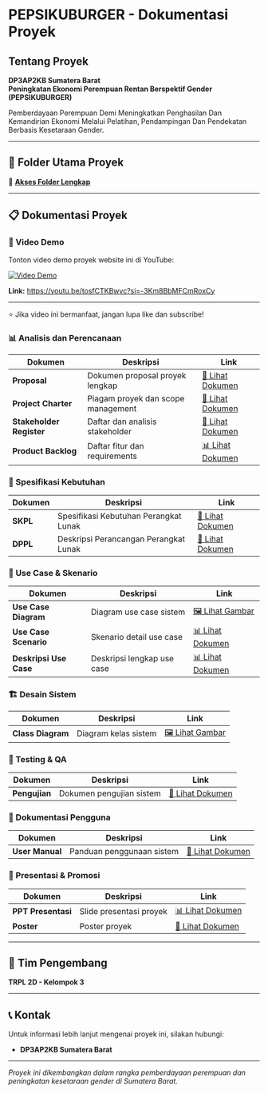 # PEPSIKUBURGER - Dokumentasi Proyek

## Tentang Proyek
**DP3AP2KB Sumatera Barat**  
**Peningkatan Ekonomi Perempuan Rentan Berspektif Gender (PEPSIKUBURGER)**

Pemberdayaan Perempuan Demi Meningkatkan Penghasilan Dan Kemandirian Ekonomi Melalui Pelatihan, Pendampingan Dan Pendekatan Berbasis Kesetaraan Gender.

---

## 📁 Folder Utama Proyek
🔗 **[Akses Folder Lengkap](https://drive.google.com/drive/folders/1rsggEEmifaRtDgpJGdSVIWJ9HwcGNzCz?usp=drive_link)**

---

## 📋 Dokumentasi Proyek

### 🎥 Video Demo
Tonton video demo proyek website ini di YouTube:

[![Video Demo](https://img.youtube.com/vi/tosfCTKBwvc/0.jpg)](https://youtu.be/tosfCTKBwvc?si=-3Km8BbMFCmRoxCy)

**Link:** https://youtu.be/tosfCTKBwvc?si=-3Km8BbMFCmRoxCy

---
⭐ Jika video ini bermanfaat, jangan lupa like dan subscribe!

### 📊 Analisis dan Perencanaan
| Dokumen | Deskripsi | Link |
|---------|-----------|------|
| **Proposal** | Dokumen proposal proyek lengkap | [📄 Lihat Dokumen](https://drive.google.com/open?id=1QRydgjFhgwdP7w7XtwCV9oarNEKaIbz0&usp=drive_copy) |
| **Project Charter** | Piagam proyek dan scope management | [📄 Lihat Dokumen](https://drive.google.com/open?id=1IpRxoDoi4Gg0umk8MGc3nfsdlGwmYUas&usp=drive_copy) |
| **Stakeholder Register** | Daftar dan analisis stakeholder | [📄 Lihat Dokumen](https://drive.google.com/open?id=1ktqqD09CZZSbjzV6aGqHIwG3B8pPzjKY&usp=drive_copy) |
| **Product Backlog** | Daftar fitur dan requirements | [📊 Lihat Dokumen](https://drive.google.com/open?id=1GRvp9DwsZb9phYS6OgIUbHub33RYPppe&usp=drive_copy) |

### 🎯 Spesifikasi Kebutuhan
| Dokumen | Deskripsi | Link |
|---------|-----------|------|
| **SKPL** | Spesifikasi Kebutuhan Perangkat Lunak | [📄 Lihat Dokumen](https://drive.google.com/open?id=1yCru1MGpKZ0ZiY5SbBwgivPVwXfoJrYU&usp=drive_copy) |
| **DPPL** | Deskripsi Perancangan Perangkat Lunak | [📄 Lihat Dokumen](https://drive.google.com/open?id=1ZQPMzd8VpwZEKXQAstDMP_Ciu5EPtNNz&usp=drive_copy) |

### 🔄 Use Case & Skenario
| Dokumen | Deskripsi | Link |
|---------|-----------|------|
| **Use Case Diagram** | Diagram use case sistem | [🖼️ Lihat Gambar](https://drive.google.com/open?id=18k46fhy8x_0KUVU5y6NlXpKkFjO40Bt9&usp=drive_copy) |
| **Use Case Scenario** | Skenario detail use case | [📊 Lihat Dokumen](https://drive.google.com/open?id=13IeI3cC-6NRt5NGkx4VUXSLbdRKrU8Bw&usp=drive_copy) |
| **Deskripsi Use Case** | Deskripsi lengkap use case | [📊 Lihat Dokumen](https://drive.google.com/open?id=1DOgghDj6NmYv1wFlwR_5HOfK-bjQ2w-F&usp=drive_copy) |

### 🏗️ Desain Sistem
| Dokumen | Deskripsi | Link |
|---------|-----------|------|
| **Class Diagram** | Diagram kelas sistem | [🖼️ Lihat Gambar](https://drive.google.com/open?id=1IBD67O0UJSnVuK8gRAhMVa8tSVOxh8ri&usp=drive_copy) |

### 🧪 Testing & QA
| Dokumen | Deskripsi | Link |
|---------|-----------|------|
| **Pengujian** | Dokumen pengujian sistem | [📄 Lihat Dokumen](https://drive.google.com/open?id=1rBgsLngE2ynEE8ZTB2u_36F7HWQ1B_l2oMVbE0OdT7Y&usp=drive_copy) |

### 📖 Dokumentasi Pengguna
| Dokumen | Deskripsi | Link |
|---------|-----------|------|
| **User Manual** | Panduan penggunaan sistem | [📄 Lihat Dokumen](https://drive.google.com/open?id=15CW4sxYLDMXtOc9TtGWwjmHlAcNWIk3T&usp=drive_copy) |

### 🎨 Presentasi & Promosi
| Dokumen | Deskripsi | Link |
|---------|-----------|------|
| **PPT Presentasi** | Slide presentasi proyek | [📊 Lihat Dokumen](https://drive.google.com/open?id=1C4jcIuOLrISKsC9sBM6F_N9qoW57jw2A&usp=drive_copy) |
| **Poster** | Poster proyek | [📄 Lihat Dokumen](https://drive.google.com/open?id=11VbjsxD-z3_CdAz9LaOYfHlgVfAP0DYw&usp=drive_copy) |

---

## 👥 Tim Pengembang
**TRPL 2D - Kelompok 3**

---

## 📞 Kontak
Untuk informasi lebih lanjut mengenai proyek ini, silakan hubungi:
- **DP3AP2KB Sumatera Barat**

---

*Proyek ini dikembangkan dalam rangka pemberdayaan perempuan dan peningkatan kesetaraan gender di Sumatera Barat.*